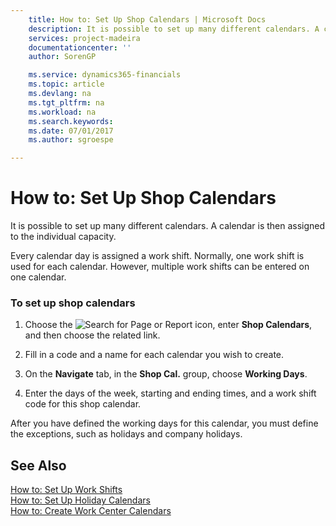 ```yaml
---
    title: How to: Set Up Shop Calendars | Microsoft Docs
    description: It is possible to set up many different calendars. A calendar is then assigned to the individual capacity.
    services: project-madeira
    documentationcenter: ''
    author: SorenGP

    ms.service: dynamics365-financials
    ms.topic: article
    ms.devlang: na
    ms.tgt_pltfrm: na
    ms.workload: na
    ms.search.keywords:
    ms.date: 07/01/2017
    ms.author: sgroespe

---
```

# How to: Set Up Shop Calendars
It is possible to set up many different calendars. A calendar is then assigned to the individual capacity.  
  
 Every calendar day is assigned a work shift. Normally, one work shift is used for each calendar. However, multiple work shifts can be entered on one calendar.  
  
### To set up shop calendars  
  
1.  Choose the ![Search for Page or Report](media/ui-search/search_small.png "Search for Page or Report icon") icon, enter **Shop Calendars**, and then choose the related link.  
  
2.  Fill in a code and a name for each calendar you wish to create.  
  
3.  On the **Navigate** tab, in the **Shop Cal.** group, choose **Working Days**.  
  
4.  Enter the days of the week, starting and ending times, and a work shift code for this shop calendar.  
  
 After you have defined the working days for this calendar, you must define the exceptions, such as holidays and company holidays.  
  
## See Also  
 [How to: Set Up Work Shifts](../how-to-set-up-work-shifts.md)   
 [How to: Set Up Holiday Calendars](../how-to-set-up-holiday-calendars.md)   
 [How to: Create Work Center Calendars](../how-to-create-work-center-calendars.md)